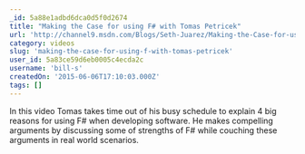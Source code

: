 ```yaml
---
_id: 5a88e1adbd6dca0d5f0d2674
title: "Making the Case for using F# with Tomas Petricek"
url: 'http://channel9.msdn.com/Blogs/Seth-Juarez/Making-the-Case-for-using-F-with-Tomas-Petricek'
category: videos
slug: 'making-the-case-for-using-f-with-tomas-petricek'
user_id: 5a83ce59d6eb0005c4ecda2c
username: 'bill-s'
createdOn: '2015-06-06T17:10:03.000Z'
tags: []
---
```


In this video Tomas takes time out of his busy schedule to explain 4 big reasons for using F# when developing software. He makes compelling arguments by discussing some of strengths of F# while couching these arguments in real world scenarios.
